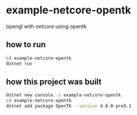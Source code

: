 # example-netcore-opentk

opengl with netcore using opentk

## how to run

```sh
cd example-netcore-opentk
dotnet run
```

## how this project was built

```sh
dotnet new console -n example-netcore-opentk
cd example-netcore-opentk
dotnet add package OpenTK --version 4.0.0-pre9.1
```
